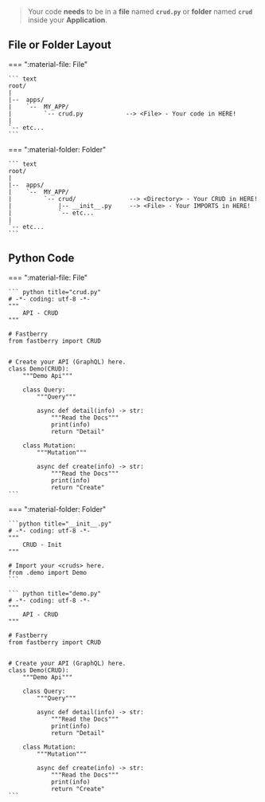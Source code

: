 > Your code **needs** to be in a **file** named **`crud.py`** or **folder** named **`crud`** inside your **Application**.

## File or Folder **Layout**

=== ":material-file: File"

    ``` text
    root/
    |
    |--  apps/
    |    `--  MY_APP/
    |         `-- crud.py            --> <File> - Your code in HERE!
    |
    `-- etc...
    ```

=== ":material-folder: Folder"

    ``` text
    root/
    |
    |--  apps/
    |    `--  MY_APP/
    |         `-- crud/               --> <Directory> - Your CRUD in HERE!
    |             |-- __init__.py     --> <File> - Your IMPORTS in HERE!
    |             `-- etc...
    |
    `-- etc...
    ```

## Python **Code**

=== ":material-file: File"

    ``` python title="crud.py"
    # -*- coding: utf-8 -*-
    """
        API - CRUD
    """

    # Fastberry
    from fastberry import CRUD


    # Create your API (GraphQL) here.
    class Demo(CRUD):
        """Demo Api"""

        class Query:
            """Query"""

            async def detail(info) -> str:
                """Read the Docs"""
                print(info)
                return "Detail"

        class Mutation:
            """Mutation"""

            async def create(info) -> str:
                """Read the Docs"""
                print(info)
                return "Create"
    ```

=== ":material-folder: Folder"

    ```python title="__init__.py"
    # -*- coding: utf-8 -*-
    """
        CRUD - Init
    """

    # Import your <cruds> here.
    from .demo import Demo
    ```

    ``` python title="demo.py"
    # -*- coding: utf-8 -*-
    """
        API - CRUD
    """

    # Fastberry
    from fastberry import CRUD


    # Create your API (GraphQL) here.
    class Demo(CRUD):
        """Demo Api"""

        class Query:
            """Query"""

            async def detail(info) -> str:
                """Read the Docs"""
                print(info)
                return "Detail"

        class Mutation:
            """Mutation"""

            async def create(info) -> str:
                """Read the Docs"""
                print(info)
                return "Create"
    ```
